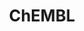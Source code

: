 ---
bigquery: https://console.cloud.google.com/bigquery?p=patents-public-data&d=ebi_chembl&page=dataset
citation: '"The ChEMBL database in 2017." Anna Gaulton, Anne Hersey, Michał Nowotka,
  A Patrícia Bento, Jon Chambers, David Mendez, Prudence Mutowo, Francis Atkinson,
  Louisa J Bellis, Elena Cibrián-Uhalte, Mark Davies, Nathan Dedman, Anneli Karlsson,
  María Paula Magariños, John P Overington, George Papadatos, Ines Smit, Andrew R
  Leach Nucleic acids Research (2017) 45 (Database Issue), D945-D954'
contributors: European Bioinformatics Institute
cost: None
description: ChEMBL Data is a manually curated database of small molecules used in
  drug discovery, including information about existing patented drugs.
documentation: 'schema: https://www.ebi.ac.uk/chembl/db_schema


  '
last_edit: 04/10/2022, 17:00:46
location: https://console.cloud.google.com/marketplace/product/google_patents_public_datasets/chembl
maintained_by: EMBL-EBI, an outstation of European Molecular Biology Laboratory
related_publications: '

  ChEMBL: towards direct deposition of bioassay data.


  Mendez D, Gaulton A, Bento AP, Chambers J, De Veij M, Félix E, Magariños MP, Mosquera
  JF, Mutowo P, Nowotka M, Gordillo-Marañón M, Hunter F, Junco L, Mugumbate G, Rodriguez-Lopez
  M, Atkinson F, Bosc N, Radoux CJ, Segura-Cabrera A, Hersey A, Leach AR.


  — Nucleic Acids Res. 2019; 47(D1):D930-D940. doi: 10.1093/nar/gky1075

  '
schema_fields:
- l3
- curated_by
- cl_lincs_id
- met_comment
- max_phase
- standard_relation
- clo_id
- previous_company
- acd_most_bpka
- tax_id
- doc_type
- ref_id
- l2
- warning_country
- as_id
- mecref_id
- site_name
- parameter_type
- source
- full_molformula
- standard_inchi_key
- cx_logd
- acd_logd
- chebi_par_id
- action_type
- compound_name
- full_mwt
- acd_logp
- canonical_smiles
- standard_value
- issue
- related_tid
- value
- oc_id
- level3
- cpd_str_alert_id
- src_short_name
- isoform
- orig_description
- usan_stem
- withdrawn_country
- selectivity_comment
- compsyn_id
- activity_count
- journal
- path
- standard_type
- assay_class_id
- tissue_id
- cx_logp
- l6
- site_residues
- target_mapping
- pathway_key
- targrel_id
- pref_name
- mc_target_type
- mechanism_of_action
- db_version
- warning_id
- ad_type
- parent_go_id
- predbind_id
- drug_substance_flag
- company
- result_flag
- trade_name
- withdrawn_class
- warning_class
- domain_description
- strength
- level2
- parameter_value
- actsm_id
- domain_type
- component_id
- relation
- data_validity_comment
- alogp
- mechanism_comment
- prod_pat_id
- tid_fixed
- usan_stem_definition
- route
- alert_name
- substrate_record_id
- hrac_class_id
- dosage_form
- irac_class_id
- atc_code
- mw_freebase
- structure_type
- molecule_type
- units
- topical
- nda_type
- cell_ontology_id
- qed_weighted
- src_id
- standard_flag
- aspect
- mol_frac_id
- mc_organism
- homologue
- mol_hrac_id
- smid
- qudt_units
- hbd
- mc_tax_id
- smarts
- src_description
- cell_name
- irac_code
- parent_molregno
- patent_expire_date
- hbd_lipinski
- cell_source_tissue
- cell_description
- ap_id
- entity_type
- updated_by
- last_page
- title
- record_id
- direct_interaction
- first_page
- db_source
- organism
- indref_id
- assay_tax_id
- mc_target_name
- protein_class_desc
- level1
- therapeutic_flag
- cell_id
- cx_most_apka
- usan_substem
- warning_description
- protein_class_synonym
- year
- metref_id
- confidence
- start_position
- l4
- withdrawn_flag
- priority
- ref_url
- published_units
- num_alerts
- syn_type
- applicant_full_name
- warnref_id
- ass_cls_map_id
- class_level
- relationship_desc
- ddd_comment
- biocomp_id
- compd_id
- delist_flag
- description
- toid
- uo_units
- log_id
- published_value
- mc_target_accession
- met_id
- job_id
- potential_duplicate
- withdrawn_year
- oral
- assay_id
- num_ro5_violations
- ddd_id
- normal_range_max
- mw_monoisotopic
- warning_type
- mol_atc_id
- helm_notation
- idx
- usan_stem_id
- ddd_admr
- bao_endpoint
- major_class
- ro3_pass
- doi
- submission_date
- parent_id
- parent_type
- pathway_id
- src_compound_id
- l8
- standard_inchi
- aidx
- hba
- cell_source_tax_id
- acd_most_apka
- level4
- who_name
- definition
- publication_number
- molecular_mechanism
- compound_key
- disease_efficacy
- withdrawn_reason
- species_group_flag
- molecular_species
- assay_source
- class_type
- standard_upper_value
- comments
- who_extra
- bto_id
- type
- bao_id
- l5
- approval_date
- curation_comment
- lle
- stat
- met_conversion
- res_stem_id
- go_id
- upper_value
- assay_strain
- assay_param_id
- sequence_md5sum
- enzyme_tid
- creation_date
- protclasssyn_id
- dosed_ingredient
- patent_no
- set_name
- domain_id
- subgroup
- downgraded
- usan_year
- molregno
- domain_name
- uberon_id
- src_assay_id
- hrac_code
- first_approval
- assay_subcellular_fraction
- first_in_class
- cell_source_organism
- aromatic_rings
- short_name
- alert_set_id
- name
- ingredient
- abstract
- sei
- frac_class_id
- stem
- patent_use_code
- level1_description
- indication_class
- pchembl_value
- sequence
- num_lipinski_ro5_violations
- product_id
- std_act_id
- doc_id
- drug_product_flag
- component_type
- comp_class_id
- level3_description
- mol_irac_id
- ddd_units
- co_stem_id
- psa
- efo_term
- target_type
- molsyn_id
- level4_description
- natural_product
- cidx
- cx_most_bpka
- annotation
- prodrug
- relationship
- l1
- activity_comment
- tbl
- stem_class
- patent_id
- site_id
- standard_units
- published_type
- authors
- mesh_id
- metabolite_record_id
- bei
- ridx
- assay_category
- mutation
- parenteral
- active_ingredient
- innovator_company
- last_active
- chirality
- standard_text_value
- end_position
- text_value
- ref_type
- hba_lipinski
- rtb
- active_molregno
- source_domain_id
- tid
- formulation_id
- level2_description
- mec_id
- l7
- heavy_atoms
- updated_on
- level5
- alert_id
- label
- published_relation
- targcomp_id
- assay_cell_type
- frac_code
- synonyms
- pubmed_id
- efo_id
- warning_year
- inorganic_flag
- black_box_warning
- component_synonym
- volume
- country
- assay_test_type
- assay_organism
- rgid
- bao_format
- relationship_type
- cellosaurus_id
- chembl_id
- molfile
- confidence_score
- le
- protein_class_id
- mesh_heading
- binding_site_comment
- comp_go_id
- caloha_id
- normal_range_min
- availability_type
- enzyme_name
- drug_record_id
- max_phase_for_ind
- prediction_method
- activity_id
- research_stem
- assay_desc
- variant_id
- target_desc
- status
- polymer_flag
- assay_tissue
- entity_id
- version
- sitecomp_id
- accession
- assay_type
- drugind_id
- ddd_value
shortname: chembl
tags:
- biotechnology
- health
- chemical
- bioinformatics
- medical
terms_of_use: CC BY-SA 3.0
title: ChEMBL
uuid: e232a192-965c-4ec9-904c-155b6dfe56c5
---